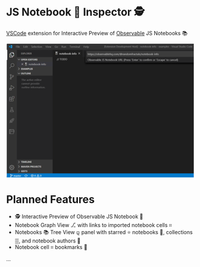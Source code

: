 # JS Notebook 📓 Inspector 🕵️

[VSCode](https://code.visualstudio.com/) extension for Interactive Preview of [Observable](https://observablehq.com/) JS Notebooks 📚

![Notebook 📓 Inspector 🕵️](https://github.com/RandomFractals/js-notebook-inspector/blob/master/images/js-notebook-inspector.png?raw=true 
 "JS Notebook 📓 Inspector 🕵️")

# Planned Features

- 🕵️ Interactive Preview of Observable JS Notebook 📓
- Notebook Graph View ⎇ with links to imported notebook cells ⌗
- Notebooks 📚 Tree View ⚼ panel with starred ⭐ notebooks 📓, collections ▒, and notebook authors 👨
- Notebook cell ⌗ bookmarks 🔖

...
